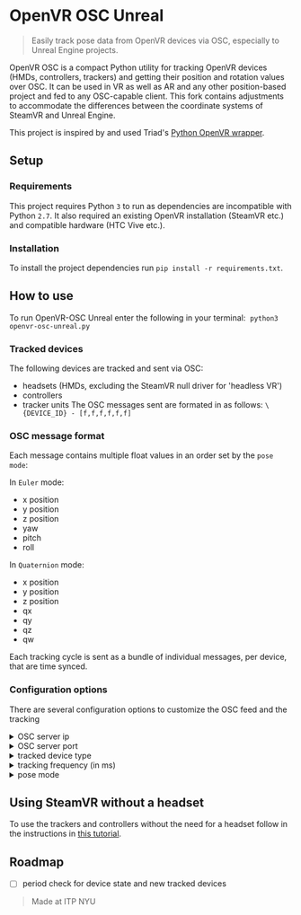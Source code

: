 # OpenVR OSC Unreal
> Easily track pose data from OpenVR devices via OSC, especially to Unreal Engine projects.

OpenVR OSC is a compact Python utility for tracking OpenVR devices (HMDs, controllers, trackers) and getting their position and rotation values over OSC. It can be used in VR as well as AR and any other position-based project and fed to any OSC-capable client. This fork contains adjustments to accommodate the differences between the coordinate systems of SteamVR and Unreal Engine.

This project is inspired by and used Triad's [Python OpenVR wrapper](https://github.com/TriadSemi/triad_openvr).

## Setup

### Requirements

This project requires Python `3` to run as dependencies are incompatible with Python `2.7`.
It also required an existing OpenVR installation (SteamVR etc.) and compatible hardware (HTC Vive etc.).

### Installation

To install the project dependencies run `pip install -r requirements.txt`.

## How to use

To run OpenVR-OSC Unreal enter the following in your terminal:
  `python3 openvr-osc-unreal.py`

### Tracked devices

The following devices are tracked and sent via OSC:
- headsets (HMDs, excluding the SteamVR null driver for 'headless VR')
- controllers
- tracker units
The OSC messages sent are formated in as follows:
 `\{DEVICE_ID} - [f,f,f,f,f,f]`

### OSC message format

Each message contains multiple float values in an order set by the `pose mode`:

In `Euler` mode:
- x position
- y position
- z position
- yaw
- pitch
- roll

In `Quaternion` mode:
- x position
- y position
- z position
- qx
- qy
- qz
- qw

Each tracking cycle is sent as a bundle of individual messages, per device, that are time synced.

### Configuration options
There are several configuration options to customize the OSC feed and the tracking

<details>
  <summary>OSC server ip</summary>
  
  Set the ip of the OSC server - `--ip 169.78.65.21`
  Defaults to `127.0.0.1 (localhost)`.
</details>

<details>
  <summary>OSC server port</summary>
  
  Set the port of the OSC server - `--port 5000`
  Defaults to `7000`.
</details>

<details>
  <summary>tracked device type</summary>
 
  By default all device types are tracked but that can lead to unnecesary OSC traffic.
  If you know which device type you'd like to track (HMD, controllers, trackers), you can limit the tracking:
  
  `--track=[hmd|controller|tracker]`
</details>

<details>
  <summary>tracking frequency (in ms)</summary>
 
  `--track=[hmd|controller|tracker]`
</details>

<details>
  <summary>pose mode</summary>
 
    `--mode [euler|quaternion]`
  </details>

## Using SteamVR without a headset

To use the trackers and controllers without the need for a headset follow in the instructions in [this tutorial](http://help.triadsemi.com/steamvr-tracking/steamvr-tracking-without-an-hmd).

## Roadmap

- [ ] period check for device state and new tracked devices


> Made at ITP NYU


